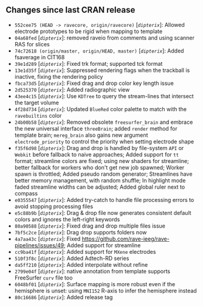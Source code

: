 ## Changes since last CRAN release
* `552cee75 (HEAD -> ravecore, origin/ravecore)` [_`dipterix`_]: Allowed electrode prototypes to be rigid when mapping to template
* `04a68fed` [_`dipterix`_]: removed raveio from comments and using scanner RAS for slices
* `74c72618 (origin/master, origin/HEAD, master)` [_`dipterix`_]: Added fsaverage in CIT168
* `39e1d289` [_`dipterix`_]: Fixed trk format; supported tck format
* `13e1d35f` [_`dipterix`_]: Suppressed rendering flags when the trackball is inactive, fixing the rendering policy
* `fbca73d5` [_`dipterix`_]: Fixed drag and drop color key length issue
* `2d525370` [_`dipterix`_]: Added radiographic view
* `43ee4c15` [_`dipterix`_]: Use `KDTree` to query the stream-lines that intersect the target volume
* `4f28d734` [_`dipterix`_]: Updated `BlueRed` color palette to match with the `ravebuiltins` color
* `24b00b58` [_`dipterix`_]: Removed obsolete `freesurfer_brain` and embrace the new universal interface `threeBrain`; added `render` method for template brain; `mereg_brain` also gains new argument `electrode_priority` to control the priority when setting electrode shape
* `f35f6d98` [_`dipterix`_]: Drag and drop is handled by file-system `API` or `Webkit` before fallback to naive approaches; Added support for `tt` format; streamline colors are fixed; using new shaders for streamline; better fallback for workers who don't get new job spawned; Worker spawn is throttled; Added pseudo random generator; Streamlines have better memory management, with random shuffle; In highlight mode faded streamline widths can be adjusted; Added global ruler next to compass
* `e0355547` [_`dipterix`_]: Added try-catch to handle file processing errors to avoid stopping processing files
* `e5c88b9b` [_`dipterix`_]: Drag & drop file now generates consistent default colors and ignores the left-right keywords
* `80a90588` [_`dipterix`_]: Fixed drag and drop multiple files issue
* `7bf5c2ce` [_`dipterix`_]: Drag drop supports folders now
* `4a7aa43c` [_`dipterix`_]: Fixed https://github.com/rave-ieeg/rave-pipelines/issues/49; Added support for streamline
* `cc9ba41f` [_`dipterix`_]: Added support for `MXene` electrodes
* `510f3f8c` [_`dipterix`_]: Added Adtech-RD series
* `da5ff210` [_`dipterix`_]: Added interpolate without refine
* `2799e04f` [_`dipterix`_]: native annotation from template supports FreeSurfer `curv` file too
* `6048bf01` [_`dipterix`_]: Surface mapping is more robust even if the hemisphere is unset: using `MNI152` R-axis to infer the hemisphere instead
* `80c16686` [_`dipterix`_]: Added release tag